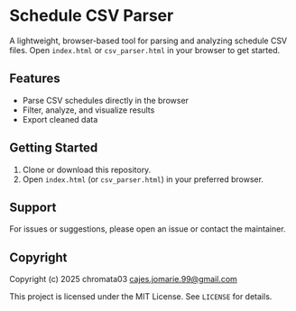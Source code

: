 # Schedule CSV Parser

A lightweight, browser-based tool for parsing and analyzing schedule CSV files. Open `index.html` or `csv_parser.html` in your browser to get started.

## Features
- Parse CSV schedules directly in the browser
- Filter, analyze, and visualize results
- Export cleaned data

## Getting Started
1. Clone or download this repository.
2. Open `index.html` (or `csv_parser.html`) in your preferred browser.

## Support
For issues or suggestions, please open an issue or contact the maintainer.

## Copyright
Copyright (c) 2025 chromata03 <cajes.jomarie.99@gmail.com>

This project is licensed under the MIT License. See `LICENSE` for details.
